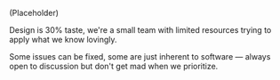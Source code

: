 
(Placeholder)

Design is 30% taste, we're a small team with limited resources trying to
apply what we know lovingly.

Some issues can be fixed, some are just inherent to software — always open to
discussion but don't get mad when we prioritize.
